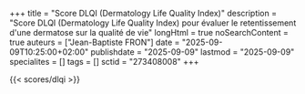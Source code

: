 +++
title = "Score DLQI (Dermatology Life Quality Index)"
description = "Score DLQI (Dermatology Life Quality Index) pour évaluer le retentissement d'une dermatose sur la qualité de vie"
longHtml = true
noSearchContent = true
auteurs = ["Jean-Baptiste FRON"]
date = "2025-09-09T10:25:00+02:00"
publishdate = "2025-09-09"
lastmod = "2025-09-09"
specialites = []
tags = []
sctid = "273408008"
+++

{{< scores/dlqi >}}
